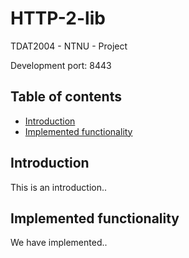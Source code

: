 # HTTP-2-lib
TDAT2004 - NTNU - Project

Development port: 8443

## Table of contents

- [Introduction](#introduction)
- [Implemented functionality](#implemented-functionality)



## Introduction
This is an introduction..


## Implemented functionality
We have implemented..
